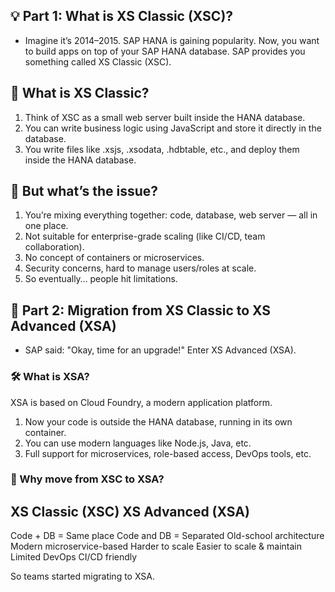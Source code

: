 ## 💡 Part 1: What is XS Classic (XSC)?
- Imagine it’s 2014–2015. SAP HANA is gaining popularity. Now, you want to build apps on top of your SAP HANA database. SAP provides you something called XS Classic (XSC).

## 🧱 What is XS Classic?

1. Think of XSC as a small web server built inside the HANA database.
2. You can write business logic using JavaScript and store it directly in the database.
3. You write files like .xsjs, .xsodata, .hdbtable, etc., and deploy them inside the HANA database.

## 🚫 But what’s the issue?

1. You’re mixing everything together: code, database, web server — all in one place.
2. Not suitable for enterprise-grade scaling (like CI/CD, team collaboration).
3. No concept of containers or microservices.
4. Security concerns, hard to manage users/roles at scale.
5. So eventually… people hit limitations.

## 🔁 Part 2: Migration from XS Classic to XS Advanced (XSA)

- SAP said: "Okay, time for an upgrade!" Enter XS Advanced (XSA).

### 🛠️ What is XSA?

XSA is based on Cloud Foundry, a modern application platform.
1. Now your code is outside the HANA database, running in its own container.
2. You can use modern languages like Node.js, Java, etc.
3. Full support for microservices, role-based access, DevOps tools, etc.

### 🎯 Why move from XSC to XSA?

## XS Classic (XSC)     	XS Advanced (XSA)
Code + DB = Same place	    Code and DB = Separated
Old-school architecture  	Modern microservice-based
Harder to scale	            Easier to scale & maintain
Limited DevOps           	CI/CD friendly

So teams started migrating to XSA.